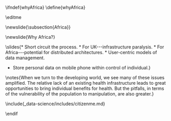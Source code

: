 \ifndef{whyAfrica}
\define{whyAfrica}

\editme 

<!--\newslide{}

\includepersonpicture{mike}{1cm}-->

\newslide{\subsection{Africa}}

\newslide{Why Africa?}

\slides{* Short circuit the process.
    * For UK---infrastructure paralysis.
    * For Africa---potential for distributed architectures.
    * User-centric models of data management.
* Store personal data on mobile phone within control of individual.}

\notes{When we turn to the developing world, we see many of these issues amplified. The relative lack of an existing health infrastructure leads to great opportunities to bring individual benefits for health. But the pitfalls, in terms of the vulnerability of the population to manipulation, are also greater.}

\include{_data-science/includes/citizenme.md}

\endif
